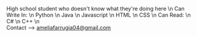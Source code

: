 High school student who doesn't know what they're doing here \n
Can Write In: \n
  Python \n
  Java \n
  Javascript \n
  HTML \n
  CSS \n
Can Read: \n
  C# \n
  C++ \n  
Contact --> ameliafarrugia04@gmail.com

<!---
ameliafarrugia/ameliafarrugia is a ✨ special ✨ repository because its `README.md` (this file) appears on your GitHub profile.
You can click the Preview link to take a look at your changes.
--->
